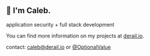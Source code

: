 ## 👋 I'm Caleb.

application security + full stack development

You can find more information on my projects at [derail.io](https://derail.io).

contact: caleb@derail.io or [@OptionalValue](https://twitter.com/optionalvalue)
